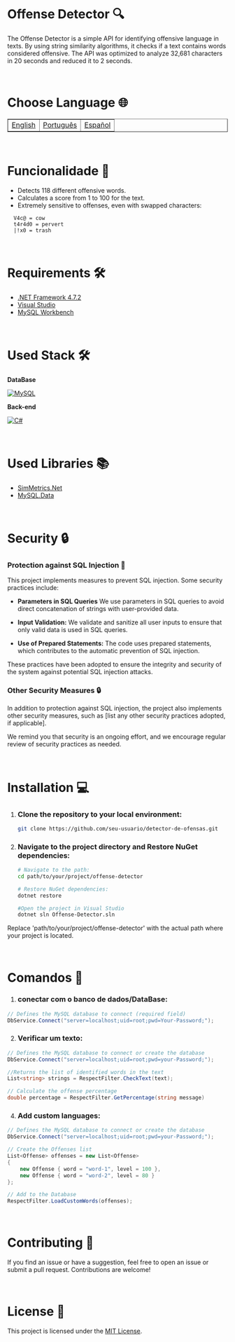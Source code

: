 # Offense Detector 🔍

The Offense Detector is a simple API for identifying offensive language in texts. By using string similarity algorithms, it checks if a text contains words considered offensive. The API was optimized to analyze 32,681 characters in 20 seconds and reduced it to 2 seconds.

<br>

# Choose Language 🌐

<table border=1>
  <tr>
    <td><a href="https://github.com/JaymeFernandes/Detector_Ofensas/blob/main/README.md">English</a></td>
    <td><a href="https://github.com/JaymeFernandes/Detector_Ofensas/blob/main/README_pt.md">Português</a></td>
    <td><a href="https://github.com/JaymeFernandes/Detector_Ofensas/blob/main/README_es.md">Español</a></td>
  </tr>
</table>


<br>

# Funcionalidade 🚀

- Detects 118 different offensive words.
- Calculates a score from 1 to 100 for the text.
- Extremely sensitive to offenses, even with swapped characters:
```
  V4c@ = cow
  t4r4d0 = pervert
  |!x0 = trash
```

<br>

# Requirements 🛠️

- [.NET Framework 4.7.2](https://dotnet.microsoft.com/pt-br/download/dotnet-framework/net472)
- [Visual Studio](https://visualstudio.microsoft.com/pt-br/)
- [MySQL Workbench](https://dev.mysql.com/downloads/)

<br>

# Used Stack 🛠️

**DataBase** 

[![MySQL](https://img.shields.io/badge/MySQL-005C84?style=for-the-badge&logo=mysql&logoColor=white)](https://www.mysql.com/)

**Back-end** 

[![C#](https://img.shields.io/badge/C%23-239120?style=for-the-badge&logo=c-sharp&logoColor=white)](https://dotnet.microsoft.com/pt-br/languages/csharp)

<br>

# Used Libraries 📚
- [SimMetrics.Net](https://www.nuget.org/packages/SimMetrics.Net) 
- [MySQL.Data](https://www.nuget.org/packages/MySql.Data/)

<br>

# Security 🔒

### Protection against SQL Injection 💉

This project implements measures to prevent SQL injection. Some security practices include:

- **Parameters in SQL Queries** We use parameters in SQL queries to avoid direct concatenation of strings with user-provided data.

- **Input Validation:** We validate and sanitize all user inputs to ensure that only valid data is used in SQL queries.

- **Use of Prepared Statements:**  The code uses prepared statements, which contributes to the automatic prevention of SQL injection.

These practices have been adopted to ensure the integrity and security of the system against potential SQL injection attacks.

### Other Security Measures 🔒

In addition to protection against SQL injection, the project also implements other security measures, such as [list any other security practices adopted, if applicable].

We remind you that security is an ongoing effort, and we encourage regular review of security practices as needed.

<br>

# Installation 💻

1. ### Clone the repository to your local environment:

   ```bash
   git clone https://github.com/seu-usuario/detector-de-ofensas.git

2. ### Navigate to the project directory and Restore NuGet dependencies:
   ```bash
   # Navigate to the path:
   cd path/to/your/project/offense-detector

   # Restore NuGet dependencies:
   dotnet restore

   #Open the project in Visual Studio
   dotnet sln Offense-Detector.sln
   ```
  Replace 'path/to/your/project/offense-detector' with the actual path where your project is located.

<br>

# Comandos 💬

  1. ### conectar com o banco de dados/DataBase:
```csharp
// Defines the MySQL database to connect (required field)
DbService.Connect("server=localhost;uid=root;pwd=Your-Password;");
```

  2. ### Verificar um texto:
```csharp
// Defines the MySQL database to connect or create the database
DbService.Connect("server=localhost;uid=root;pwd=your-Password;");

//Returns the list of identified words in the text
List<string> strings = RespectFilter.CheckText(text);

// Calculate the offense percentage
double percentage = RespectFilter.GetPercentage(string message)
```

  4. ### Add custom languages:

```csharp
// Defines the MySQL database to connect or create the database
DbService.Connect("server=localhost;uid=root;pwd=your-Password;");

// Create the Offenses list 
List<Offense> offenses = new List<Offense> 
{
    new Offense { word = "word-1", level = 100 },
    new Offense { word = "word-2", level = 80 }
};

// Add to the Database
RespectFilter.LoadCustomWords(offenses);
```

<br>

# Contributing 🤝

If you find an issue or have a suggestion, feel free to open an issue or submit a pull request. Contributions are welcome!

<br>

# License 📝

This project is licensed under the [MIT License](LICENSE).